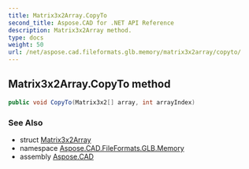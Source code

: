 ```yaml
---
title: Matrix3x2Array.CopyTo
second_title: Aspose.CAD for .NET API Reference
description: Matrix3x2Array method. 
type: docs
weight: 50
url: /net/aspose.cad.fileformats.glb.memory/matrix3x2array/copyto/
---
```

## Matrix3x2Array.CopyTo method

```csharp
public void CopyTo(Matrix3x2[] array, int arrayIndex)
```

### See Also

* struct [Matrix3x2Array](../)
* namespace [Aspose.CAD.FileFormats.GLB.Memory](../../matrix3x2array/)
* assembly [Aspose.CAD](../../../)


